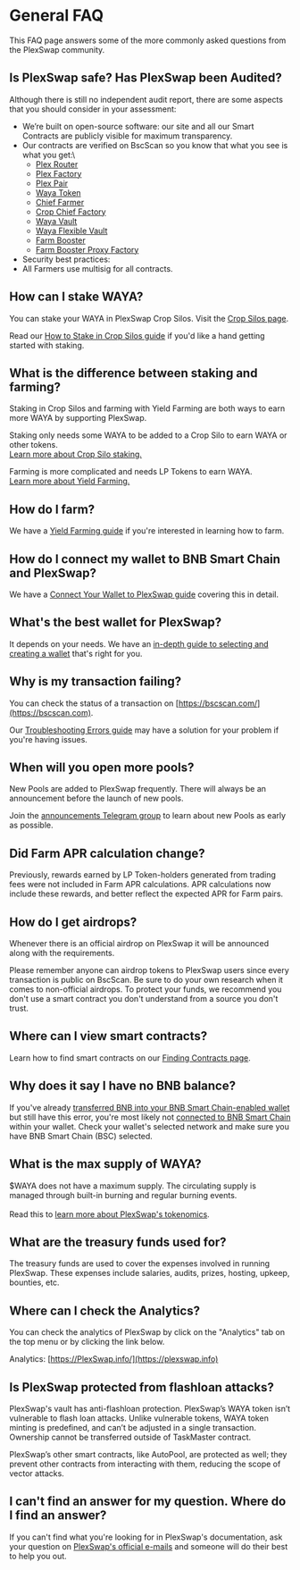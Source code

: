 # General FAQ

This FAQ page answers some of the more commonly asked questions from the PlexSwap community.

## Is PlexSwap safe? Has PlexSwap been Audited?

Although there is still no independent audit report, there are some aspects that you should consider in your assessment:

* We’re built on open-source software: our site and all our Smart Contracts are publicly visible for maximum transparency.
* Our contracts are verified on BscScan so you know that what you see is what you get:\\
  * [Plex Router](https://bscscan.com/address/0x4bAa3F9f24B97aa67B0A0f080bA3A9c994c6AE93#code)
  * [Plex Factory](https://bscscan.com/address/0x580B12Fcc6247E7bA7a02324Ea6Aa6604d0BEC7A#code)
  * [Plex Pair](https://bscscan.com/address/0x539Df50cf6fc29d560413d669A5Bb78cB342029B#code)
  * [Waya Token](https://bscscan.com/address/0x32d9F70F6eF86718A51021ad269522Abf4CFFE49#code)
  * [Chief Farmer](https://bscscan.com/address/0x4D4408eA016357BB334eAd40F14dcF0dfd164Dbe#code)
  * [Crop Chief Factory](https://bscscan.com/address/0xDa804bEC9260C2131a61A2065879AAFc30261f60#code)
  * [Waya Vault](https://bscscan.com/address/0x7899654d3C4f2eEe352c833BD3aBE67Fb18A4D71#code)
  * [Waya Flexible Vault](https://bscscan.com/address/0xB584cA7F7774EB9a68E60C032C45f0Efe9539AFE#code)
  * [Farm Booster](https://bscscan.com/address/0x1A8B1dA52599E31B4BEC6240704F218be001eF84#code)
  * [Farm Booster Proxy Factory](https://bscscan.com/address/0x5D99aAa3838429c242142B8f00152714C88486a5#code)
* Security best practices:
* All Farmers use multisig for all contracts.

## How can I stake WAYA?

You can stake your WAYA in PlexSwap Crop Silos. Visit the [Crop Silos page](https://swap.plexfinance.us/pools).

Read our [How to Stake in Crop Silos guide](https://docs.plexfinance.us/products/crop-silos/crop-silos-guide) if you'd like a hand getting started with staking.

## What is the difference between staking and farming?

Staking in Crop Silos and farming with Yield Farming are both ways to earn more WAYA by supporting PlexSwap.

Staking only needs some WAYA to be added to a Crop Silo to earn WAYA or other tokens.\
[Learn more about Crop Silo staking.](https://docs.plexfinance.us/products/crop-silos)

Farming is more complicated and needs LP Tokens to earn WAYA.\
[Learn more about Yield Farming.](https://docs.plexfinance.us/products/yield-farming)

## How do I farm?

We have a [Yield Farming guide](https://docs.plexfinance.us/products/yield-farming/how-to-use-farms) if you're interested in learning how to farm.

## How do I connect my wallet to BNB Smart Chain and PlexSwap?

We have a [Connect Your Wallet to PlexSwap guide](https://docs.plexfinance.us/plexswap/get-started/connection-guide) covering this in detail.

## What's the best wallet for PlexSwap?

It depends on your needs. We have an [in-depth guide to selecting and creating a wallet](https://docs.plexfinance.us/plexswap/get-started/wallet-guide) that's right for you.

## Why is my transaction failing?

You can check the status of a transaction on [https://bscscan.com/](https://bscscan.com).

Our [Troubleshooting Errors guide](https://docs.plexfinance.us/plexswap/help-support/troubleshooting) may have a solution for your problem if you're having issues.

## When will you open more pools?

New Pools are added to PlexSwap frequently. There will always be an announcement before the launch of new pools.

Join the [announcements Telegram group](https://t.me/PlexSwap) to learn about new Pools as early as possible.

## Did Farm APR calculation change?

Previously, rewards earned by LP Token-holders generated from trading fees were not included in Farm APR calculations. APR calculations now include these rewards, and better reflect the expected APR for Farm pairs.

## How do I get airdrops?

Whenever there is an official airdrop on PlexSwap it will be announced along with the requirements.

Please remember anyone can airdrop tokens to PlexSwap users since every transaction is public on BscScan. Be sure to do your own research when it comes to non-official airdrops. To protect your funds, we recommend you don't use a smart contract you don't understand from a source you don't trust.

## Where can I view smart contracts?

Learn how to find smart contracts on our [Finding Contracts page](https://docs.plexfinance.us/developers/smart-contracts).

## Why does it say I have no BNB balance?

If you've already [transferred BNB into your BNB Smart Chain-enabled wallet](https://docs.plexfinance.us/plexswap/get-started/bep20-guide) but still have this error, you're most likely not [connected to BNB Smart Chain](https://docs.plexfinance.us/plexswap/get-started/connection-guide) within your wallet. Check your wallet's selected network and make sure you have BNB Smart Chain (BSC) selected.

## What is the max supply of WAYA?

$WAYA does not have a maximum supply. The circulating supply is managed through built-in burning and regular burning events.\
\
Read this to [learn more about PlexSwap's tokenomics](https://docs.plexfinance.us/technical-specs/waya/waya-tokenomics).

## What are the treasury funds used for?

The treasury funds are used to cover the expenses involved in running PlexSwap. These expenses include salaries, audits, prizes, hosting, upkeep, bounties, etc.

## Where can I check the Analytics?

You can check the analytics of PlexSwap by click on the "Analytics" tab on the top menu or by clicking the link below.

Analytics: [https://PlexSwap.info/](https://plexswap.info)

## Is PlexSwap protected from flashloan attacks?

PlexSwap's vault has anti-flashloan protection. PlexSwap’s WAYA token isn’t vulnerable to flash loan attacks. Unlike vulnerable tokens, WAYA token minting is predefined, and can’t be adjusted in a single transaction. Ownership cannot be transferred outside of TaskMaster contract.

PlexSwap’s other smart contracts, like AutoPool, are protected as well; they prevent other contracts from interacting with them, reducing the scope of vector attacks.

## I can't find an answer for my question. Where do I find an answer?

If you can't find what you're looking for in PlexSwap's documentation, ask your question on [PlexSwap's official e-mails](https://docs.plexfinance.us/plexswap/contact-us) and someone will do their best to help you out.
